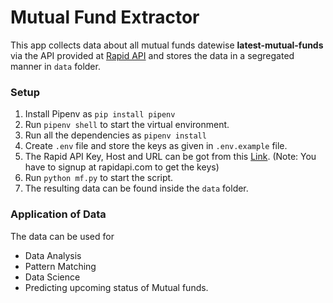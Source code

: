 # Mutual Fund Extractor
This app collects data about all mutual funds datewise **latest-mutual-funds** via the API provided at [Rapid API](rapidapi.com) and stores the data in a segregated manner in `data` folder.

### Setup

1. Install Pipenv as `pip install pipenv`
2. Run `pipenv shell` to start the virtual environment.
3. Run all the dependencies as `pipenv install`
4. Create `.env` file and store the keys as given in `.env.example` file.
5. The Rapid API Key, Host and URL can be got from this [Link](https://rapidapi.com/suneetk92/api/latest-mutual-fund-nav?endpoint=apiendpoint_78274348-459c-4f50-8234-3acf2999b184). (Note: You have to signup at rapidapi.com to get the keys)
6. Run `python mf.py` to start the script.
7. The resulting data can be found inside the `data` folder.

### Application of Data
The data can be used for 
- Data Analysis 
- Pattern Matching
- Data Science
- Predicting upcoming status of Mutual funds.